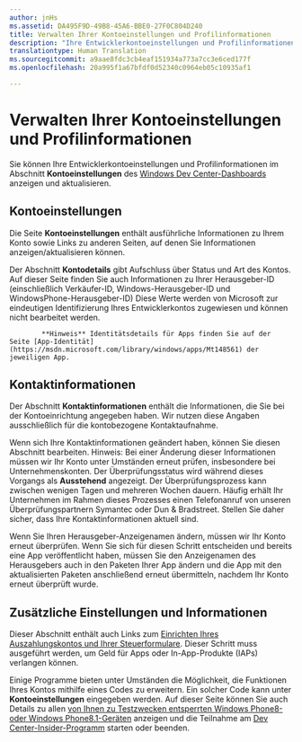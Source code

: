 ```yaml
---
author: jnHs
ms.assetid: DA495F9D-49B8-45A6-BBE0-27F0C804D240
title: Verwalten Ihrer Kontoeinstellungen und Profilinformationen
description: "Ihre Entwicklerkontoeinstellungen und Profilinformationen können Sie im Abschnitt Kontoeinstellungen des einheitlichen Windows Dev Center-Dashboards anzeigen und aktualisieren."
translationtype: Human Translation
ms.sourcegitcommit: a9aae8fdc3cb4eaf151934a773a7cc3e6ced177f
ms.openlocfilehash: 20a995f1a67bfdf0d52340c0964eb05c10935af1

---
```

# Verwalten Ihrer Kontoeinstellungen und Profilinformationen

Sie können Ihre Entwicklerkontoeinstellungen und Profilinformationen im Abschnitt **Kontoeinstellungen** des [Windows Dev Center-Dashboards](https://msdn.microsoft.com/library/windows/apps/Mt169843) anzeigen und aktualisieren.

## Kontoeinstellungen

Die Seite **Kontoeinstellungen** enthält ausführliche Informationen zu Ihrem Konto sowie Links zu anderen Seiten, auf denen Sie Informationen anzeigen/aktualisieren können.

Der Abschnitt **Kontodetails** gibt Aufschluss über Status und Art des Kontos. Auf dieser Seite finden Sie auch Informationen zu Ihrer Herausgeber-ID (einschließlich Verkäufer-ID, Windows-Herausgeber-ID und WindowsPhone-Herausgeber-ID) Diese Werte werden von Microsoft zur eindeutigen Identifizierung Ihres Entwicklerkontos zugewiesen und können nicht bearbeitet werden.


            **Hinweis** Identitätsdetails für Apps finden Sie auf der Seite [App-Identität](https://msdn.microsoft.com/library/windows/apps/Mt148561) der jeweiligen App.

## Kontaktinformationen

Der Abschnitt **Kontaktinformationen** enthält die Informationen, die Sie bei der Kontoeinrichtung angegeben haben. Wir nutzen diese Angaben ausschließlich für die kontobezogene Kontaktaufnahme.

Wenn sich Ihre Kontaktinformationen geändert haben, können Sie diesen Abschnitt bearbeiten. Hinweis: Bei einer Änderung dieser Informationen müssen wir Ihr Konto unter Umständen erneut prüfen, insbesondere bei Unternehmenskonten. Der Überprüfungsstatus wird während dieses Vorgangs als **Ausstehend** angezeigt. Der Überprüfungsprozess kann zwischen wenigen Tagen und mehreren Wochen dauern. Häufig erhält Ihr Unternehmen im Rahmen dieses Prozesses einen Telefonanruf von unseren Überprüfungspartnern Symantec oder Dun & Bradstreet. Stellen Sie daher sicher, dass Ihre Kontaktinformationen aktuell sind.

Wenn Sie Ihren Herausgeber-Anzeigenamen ändern, müssen wir Ihr Konto erneut überprüfen. Wenn Sie sich für diesen Schritt entscheiden und bereits eine App veröffentlicht haben, müssen Sie den Anzeigenamen des Herausgebers auch in den Paketen Ihrer App ändern und die App mit den aktualisierten Paketen anschließend erneut übermitteln, nachdem Ihr Konto erneut überprüft wurde.

## Zusätzliche Einstellungen und Informationen

Dieser Abschnitt enthält auch Links zum [Einrichten Ihres Auszahlungskontos und Ihrer Steuerformulare](https://msdn.microsoft.com/library/windows/apps/Bg124529). Dieser Schritt muss ausgeführt werden, um Geld für Apps oder In-App-Produkte (IAPs) verlangen können.

Einige Programme bieten unter Umständen die Möglichkeit, die Funktionen Ihres Kontos mithilfe eines Codes zu erweitern. Ein solcher Code kann unter **Kontoeinstellungen** eingegeben werden. Auf dieser Seite können Sie auch Details zu allen [von Ihnen zu Testzwecken entsperrten Windows Phone8- oder Windows Phone8.1-Geräten](http://go.microsoft.com/fwlink/p/?LinkId=533897) anzeigen und die Teilnahme am [Dev Center-Insider-Programm](dev-center-insider-program.md) starten oder beenden.




<!--HONumber=Jun16_HO5-->


